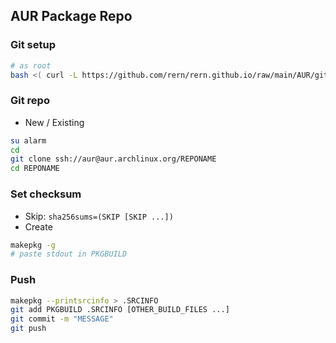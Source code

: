 AUR Package Repo
---

### Git setup
```sh
# as root
bash <( curl -L https://github.com/rern/rern.github.io/raw/main/AUR/git_setup.sh )
```

### Git repo
- New / Existing
```sh
su alarm
cd
git clone ssh://aur@aur.archlinux.org/REPONAME
cd REPONAME
```

### Set checksum
- Skip: `sha256sums=(SKIP [SKIP ...])`
- Create
```sh
makepkg -g
# paste stdout in PKGBUILD
```

### Push
```sh
makepkg --printsrcinfo > .SRCINFO
git add PKGBUILD .SRCINFO [OTHER_BUILD_FILES ...]
git commit -m "MESSAGE"
git push
```
